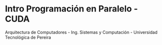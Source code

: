 # Intro Programación en Paralelo - CUDA
Arquitectura de Computadores - Ing. Sistemas y Computación - Universidad Tecnológica de Pereira
